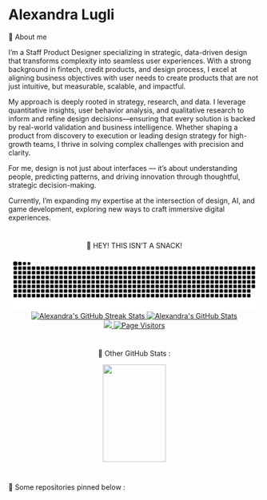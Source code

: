 <h1 align="left"> Alexandra Lugli </h1>

<p align="left"> 👻 About me </p>

<p align="left">I’m a Staff Product Designer specializing in strategic, data-driven design that transforms complexity into seamless user experiences. With a strong background in fintech, credit products, and design process, I excel at aligning business objectives with user needs to create products that are not just intuitive, but measurable, scalable, and impactful.

My approach is deeply rooted in strategy, research, and data. I leverage quantitative insights, user behavior analysis, and qualitative research to inform and refine design decisions—ensuring that every solution is backed by real-world validation and business intelligence. Whether shaping a product from discovery to execution or leading design strategy for high-growth teams, I thrive in solving complex challenges with precision and clarity.

For me, design is not just about interfaces — it’s about understanding people, predicting patterns, and driving innovation through thoughtful, strategic decision-making.

Currently, I’m expanding my expertise at the intersection of design, AI, and game development, exploring new ways to craft immersive digital experiences.
</p>

<img align="right" alt="" height="190px" src="./src/study.gif">

#


<p align="center">
  🐍 HEY! THIS ISN’T A SNACK!
</p>
<div align="center">
  <a href="https://github.com/alelugli">
    <picture align="center">
  <source media="(prefers-color-scheme: dark)" srcset="https://raw.githubusercontent.com/mari4souza/mari4souza/output/github-contribution-grid-snake-dark.svg">
  <source media="(prefers-color-scheme: light)" srcset="https://raw.githubusercontent.com/mari4souza/mari4souza/output/github-contribution-grid-snake-dark.svg">
  <img align="center" alt="github contribution grid snake animation" src="https://raw.githubusercontent.com/mari4souza/mari4souza/output/github-contribution-grid-snake.svg">
</picture>
  </a>
</div>

<!--
  Streaks
-->
<div align="center">  
  <a href="https://github.com/alelugli">
    <img width="50%" height="195px" src="https://github-readme-streak-stats.herokuapp.com/?user=alelugli&count_private=true&theme=tokyonight&hide_border=true" alt="Alexandra's GitHub Streak Stats" /> 
    <img width="49%" height="195px" src="https://github-readme-stats.vercel.app/api?username=alelugli&show_icons=true&count_private=true&hide_border=true&theme=tokyonight" alt="Alexandra's GitHub Stats" />
  </a>
</div>



<!--
  Contributions Graph & Visitors Count
-->
<div align="center">
  <a href="https://github.com/alelugli">
    <img src="https://github-readme-activity-graph.vercel.app/graph?username=alelugli&bg_color=000000&color=15e5a6&line=07e9a5&point=0a855c&area=true&hide_border=true)](https://github.com/ashutosh00710/github-readme-activity-graph">
    <img width="10%" src="https://visitor-badge.laobi.icu/badge?page_id=alelugli.alelugli" alt="Page Visitors" />
  </a>
</div>


#
<!--
  Level, Achievements & Most Used Languages:
-->

<p align="center">
    👾 Other GitHub Stats :
</p>


<div align="center">
  <a href="https://github.com/alelugli">
    <img width="50%" height="195px" src="https://github-profile-trophy.vercel.app/?username=alelugli&theme=dracula&row=2&no-bg=false&column=5&margin-w=0&margin-h=0" />
  </a>
</div>

#
<!-- Fixed Repos Presentation
-->
<p align="left">
  📌 Some repositories pinned below :
</p>
